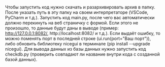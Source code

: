 Чтобы запустить код нужно скачать и разархивировать архив в папку. После указать путь в эту папку на своем интерпретаторе (VSCode, PyCharm и т.д.). 
Запустить код main.py, после чего вас автоматически должно перекинуть на веб страничку с формой. Если этого не произошло, то данные будут даны в выводе (пример: http://127.0.0.1:8082/, http://localhost:8082/ и т.д.).
Если выдаёт ошибку, то можно поменять порт в последней строке (ui.run(port="Ваш порт")), либо обновить библиотеку  nicegui в терминале (pip install --upgrade nicegui).
Для вывода данных из базы данных нужно запустить код checkdb.py (проверить совпадают ли название внутри кода с созданной базой данных).